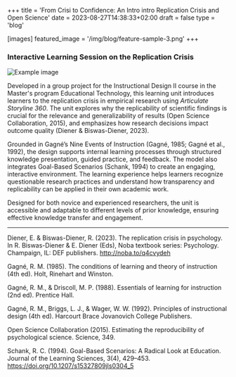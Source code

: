 +++
title = 'From Crisi to Confidence: An Intro intro Replication Crisis and Open Science'
date = 2023-08-27T14:38:33+02:00
draft = false
type = 'blog'

[images]
    featured_image = '/img/blog/feature-sample-3.png'
+++

### Interactive Learning Session on the Replication Crisis

![Example image](/img/blog/feature-sample-3.png)


Developed in a group project for the Instructional Design II course in the Master's program Educational Technology, this learning unit introduces learners to the replication crisis in empirical research using *Articulate Storyline 360*. The unit explores why the replicability of scientific findings is crucial for the relevance and generalizability of results (Open Science Collaboration, 2015), and emphasizes how research decisions impact outcome quality (Diener & Biswas-Diener, 2023).

Grounded in Gagné’s Nine Events of Instruction (Gagné, 1985; Gagné et al., 1992), the design supports internal learning processes through structured knowledge presentation, guided practice, and feedback. The model also integrates Goal-Based Scenarios (Schank, 1994) to create an engaging, interactive environment. The learning experience helps learners recognize questionable research practices and understand how transparency and replicability can be applied in their own academic work.

Designed for both novice and experienced researchers, the unit is accessible and adaptable to different levels of prior knowledge, ensuring effective knowledge transfer and engagement.



---

Diener, E. & Biswas-Diener, R. (2023). The replication crisis in psychology. In R. Biswas-Diener & E. Diener (Eds), Noba textbook series: Psychology. Champaign, IL: DEF publishers. http://noba.to/q4cvydeh

Gagné, R. M. (1985). The conditions of learning and theory of instruction (4th ed). Holt, Rinehart and Winston.

Gagné, R. M., & Driscoll, M. P. (1988). Essentials of learning for instruction (2nd ed). Prentice Hall.

Gagné, R. M., Briggs, L. J., & Wager, W. W. (1992). Principles of instructional design (4th ed). Harcourt Brace Jovanovich College Publishers.

Open Science Collaboration (2015). Estimating the reproducibility of psychological science. Science, 349.

Schank, R. C. (1994). Goal-Based Scenarios: A Radical Look at Education. Journal of the Learning Sciences, 3(4), 429–453. https://doi.org/10.1207/s15327809jls0304_5

